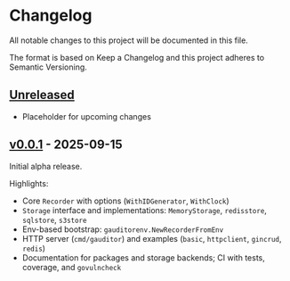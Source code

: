 # Changelog

All notable changes to this project will be documented in this file.

The format is based on Keep a Changelog and this project adheres to Semantic Versioning.

## [Unreleased]

- Placeholder for upcoming changes

## [v0.0.1] - 2025-09-15

Initial alpha release.

Highlights:
- Core `Recorder` with options (`WithIDGenerator`, `WithClock`)
- `Storage` interface and implementations: `MemoryStorage`, `redisstore`, `sqlstore`, `s3store`
- Env-based bootstrap: `gauditorenv.NewRecorderFromEnv`
- HTTP server (`cmd/gauditor`) and examples (`basic`, `httpclient`, `gincrud`, `redis`)
- Documentation for packages and storage backends; CI with tests, coverage, and `govulncheck`

[Unreleased]: https://github.com/antoniomarcosferreira/gauditor/compare/v0.0.1...HEAD
[v0.0.1]: https://github.com/antoniomarcosferreira/gauditor/releases/tag/v0.0.1
